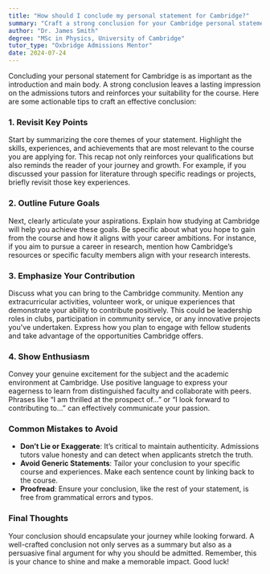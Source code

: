 ```yaml
---
title: "How should I conclude my personal statement for Cambridge?"
summary: "Craft a strong conclusion for your Cambridge personal statement by summarizing key points, outlining future goals, emphasizing contributions, and showing enthusiasm."
author: "Dr. James Smith"
degree: "MSc in Physics, University of Cambridge"
tutor_type: "Oxbridge Admissions Mentor"
date: 2024-07-24
---
```


Concluding your personal statement for Cambridge is as important as the introduction and main body. A strong conclusion leaves a lasting impression on the admissions tutors and reinforces your suitability for the course. Here are some actionable tips to craft an effective conclusion:

### 1. Revisit Key Points
Start by summarizing the core themes of your statement. Highlight the skills, experiences, and achievements that are most relevant to the course you are applying for. This recap not only reinforces your qualifications but also reminds the reader of your journey and growth. For example, if you discussed your passion for literature through specific readings or projects, briefly revisit those key experiences.

### 2. Outline Future Goals
Next, clearly articulate your aspirations. Explain how studying at Cambridge will help you achieve these goals. Be specific about what you hope to gain from the course and how it aligns with your career ambitions. For instance, if you aim to pursue a career in research, mention how Cambridge’s resources or specific faculty members align with your research interests.

### 3. Emphasize Your Contribution
Discuss what you can bring to the Cambridge community. Mention any extracurricular activities, volunteer work, or unique experiences that demonstrate your ability to contribute positively. This could be leadership roles in clubs, participation in community service, or any innovative projects you've undertaken. Express how you plan to engage with fellow students and take advantage of the opportunities Cambridge offers.

### 4. Show Enthusiasm
Convey your genuine excitement for the subject and the academic environment at Cambridge. Use positive language to express your eagerness to learn from distinguished faculty and collaborate with peers. Phrases like “I am thrilled at the prospect of…” or “I look forward to contributing to…” can effectively communicate your passion.

### Common Mistakes to Avoid
- **Don’t Lie or Exaggerate**: It’s critical to maintain authenticity. Admissions tutors value honesty and can detect when applicants stretch the truth.
- **Avoid Generic Statements**: Tailor your conclusion to your specific course and experiences. Make each sentence count by linking back to the course.
- **Proofread**: Ensure your conclusion, like the rest of your statement, is free from grammatical errors and typos.

### Final Thoughts
Your conclusion should encapsulate your journey while looking forward. A well-crafted conclusion not only serves as a summary but also as a persuasive final argument for why you should be admitted. Remember, this is your chance to shine and make a memorable impact. Good luck!
    